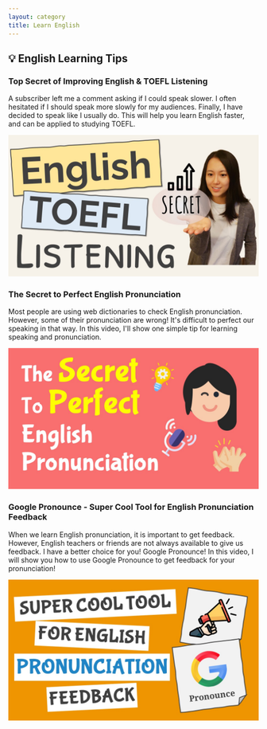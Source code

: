 ```yaml
---
layout: category
title: Learn English
---
```


## 💡 English Learning Tips

### Top Secret of Improving English & TOEFL Listening

A subscriber left me a comment asking if I could speak slower. I often hesitated if I should speak more slowly for my audiences. Finally, I have decided to speak like I usually do. This will help you learn English faster, and can be applied to studying TOEFL.

<a href="https://youtu.be/Vf2TUf4o_Vc" target="_blank"><img src="/assets/images/thumbnail/englih_listening_tip_listen_fast.jpg" alt="Top Secret of Improving English & TOEFL Listening"></a>


### The Secret to Perfect English Pronunciation

Most people are using web dictionaries to check English pronunciation. However, some of their pronunciation are wrong! It's difficult to perfect our speaking in that way. In this video, I'll show one simple tip for learning speaking and pronunciation. 

<a href="https://youtu.be/QAgaFZDLg58" target="_blank"><img src="/assets/images/thumbnail/youglish_thumbnail.jpg" alt="The Secret to Perfect English Pronunciation"></a>


### Google Pronounce - Super Cool Tool for English Pronunciation Feedback

When we learn English pronunciation, it is important to get feedback. However, English teachers or friends are not always available to give us feedback. I have a better choice for you! Google Pronounce! In this video, I will show you how to use Google Pronounce to get feedback for your pronunciation!

<a href="https://youtu.be/MXbVGYyHrEQ" target="_blank"><img src="/assets/images/thumbnail/google_pronounce_thumbnail.jpg" alt="Google Pronounce - Super Cool Tool for English Pronunciation Feedback"></a>